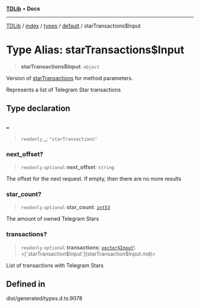 [**TDLib**](../../../../../../README.md) • **Docs**

***

[TDLib](../../../../../../modules.md) / [index](../../../../../README.md) / [types](../../../README.md) / [default](../README.md) / starTransactions$Input

# Type Alias: starTransactions$Input

> **starTransactions$Input**: `object`

Version of [starTransactions](starTransactions.md) for method parameters.

Represents a list of Telegram Star transactions

## Type declaration

### \_

> `readonly` **\_**: `"starTransactions"`

### next\_offset?

> `readonly` `optional` **next\_offset**: `string`

The offset for the next request. If empty, then there are no more results

### star\_count?

> `readonly` `optional` **star\_count**: [`int53`](int53.md)

The amount of owned Telegram Stars

### transactions?

> `readonly` `optional` **transactions**: [`vector$Input`](vector$Input.md)\<[`starTransaction$Input`](starTransaction$Input.md)\>

List of transactions with Telegram Stars

## Defined in

dist/generated/types.d.ts:9078
